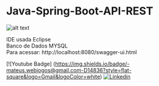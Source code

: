 # Java-Spring-Boot-API-REST

![alt text](https://github.com/MateusCouto/Java-Spring-Boot-API-REST/blob/main/java-spring-boot.png?raw=true)

IDE usada Eclipse <br />
Banco de Dados MYSQL <br />
Para acessar: http://localhost:8080/swagger-ui.html

[![Youtube Badge] (https://img.shields.io/badge/-mateus.webjogos@gmail.com-D14836?style=flat-square&logo=Gmail&logoColor=white)
[![Linkedin](https://img.shields.io/badge/-Mateus%20Chagas%20do%20Couto-1E90FF?logo=Linkedin&logoColor=white&link=https://www.linkedin.com/in/mateuscc/)](https://www.linkedin.com/in/mateuscc/)
